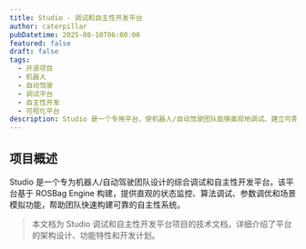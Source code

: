```yaml
---
title: Studio - 调试和自主性开发平台
author: caterpillar
pubDatetime: 2025-08-10T06:00:00
featured: false
draft: false
tags:
  - 开源项目
  - 机器人
  - 自动驾驶
  - 调试平台
  - 自主性开发
  - 可视化平台
description: Studio 是一个专用平台，使机器人/自动驾驶团队能够直观地调试、建立可靠的自主性并扩展其发展，基于 ROSBag Engine 构建。
---
```


## 项目概述

Studio 是一个专为机器人/自动驾驶团队设计的综合调试和自主性开发平台。该平台基于 ROSBag Engine 构建，提供直观的状态监控、算法调试、参数调优和场景模拟功能，帮助团队快速构建可靠的自主性系统。

> 本文档为 Studio 调试和自主性开发平台项目的技术文档，详细介绍了平台的架构设计、功能特性和开发计划。
